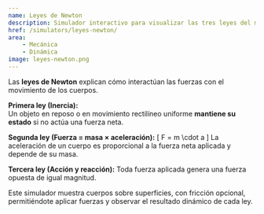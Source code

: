 ```yaml
---
name: Leyes de Newton
description: Simulador interactivo para visualizar las tres leyes del movimiento
href: /simulators/leyes-newton/
area: 
    - Mecánica
    - Dinámica
image: leyes-newton.png
---
```

Las **leyes de Newton** explican cómo interactúan las fuerzas con el movimiento de los cuerpos.

**Primera ley (Inercia):**  
Un objeto en reposo o en movimiento rectilíneo uniforme **mantiene su estado** si no actúa una fuerza neta.

**Segunda ley (Fuerza = masa × aceleración):**
\[
F = m \cdot a
\]
La aceleración de un cuerpo es proporcional a la fuerza neta aplicada y depende de su masa.

**Tercera ley (Acción y reacción):**
Toda fuerza aplicada genera una fuerza opuesta de igual magnitud.

Este simulador muestra cuerpos sobre superficies, con fricción opcional, permitiéndote aplicar fuerzas y observar el resultado dinámico de cada ley.
